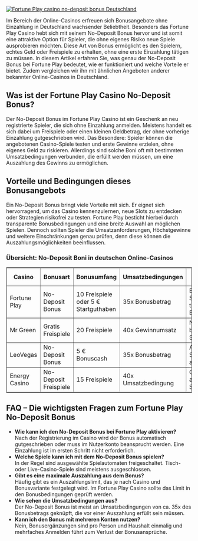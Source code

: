 [![Fortune Play casino no-deposit bonus Deutschland](https://123-caf.pages.dev/gitsignup.png)](https://vrmoo.ru/Bt82HjjY)

<div>   <p>Im Bereich der Online-Casinos erfreuen sich Bonusangebote ohne Einzahlung in Deutschland wachsender Beliebtheit. Besonders das Fortune Play Casino hebt sich mit seinem No-Deposit Bonus hervor und ist somit eine attraktive Option für Spieler, die ohne eigenes Risiko neue Spiele ausprobieren möchten. Diese Art von Bonus ermöglicht es den Spielern, echtes Geld oder Freispiele zu erhalten, ohne eine erste Einzahlung tätigen zu müssen. In diesem Artikel erfahren Sie, was genau der No-Deposit Bonus bei Fortune Play bedeutet, wie er funktioniert und welche Vorteile er bietet. Zudem vergleichen wir ihn mit ähnlichen Angeboten anderer bekannter Online-Casinos in Deutschland.</p>  <h2>Was ist der Fortune Play Casino No-Deposit Bonus?</h2>   <p>Der No-Deposit Bonus im Fortune Play Casino ist ein Geschenk an neu registrierte Spieler, die sich ohne Einzahlung anmelden. Meistens handelt es sich dabei um Freispiele oder einen kleinen Geldbetrag, der ohne vorherige Einzahlung gutgeschrieben wird. Das Besondere: Spieler können die angebotenen Casino-Spiele testen und erste Gewinne erzielen, ohne eigenes Geld zu riskieren. Allerdings sind solche Boni oft mit bestimmten Umsatzbedingungen verbunden, die erfüllt werden müssen, um eine Auszahlung des Gewinns zu ermöglichen.</p>    <h2>Vorteile und Bedingungen dieses Bonusangebots</h2>   <p>Ein No-Deposit Bonus bringt viele Vorteile mit sich. Er eignet sich hervorragend, um das Casino kennenzulernen, neue Slots zu entdecken oder Strategien risikofrei zu testen. Fortune Play besticht hierbei durch transparente Bonusbedingungen und eine breite Auswahl an möglichen Spielen. Dennoch sollten Spieler die Umsatzanforderungen, Höchstgewinne und weitere Einschränkungen genau prüfen, denn diese können die Auszahlungsmöglichkeiten beeinflussen.</p>  <h3>Übersicht: No-Deposit Boni in deutschen Online-Casinos</h3>   <table border="1" cellpadding="5" cellspacing="0">   <thead>   <tr>   <th>Casino</th>   <th>Bonusart</th>   <th>Bonusumfang</th>   <th>Umsatzbedingungen</th>   <th>Besondere Merkmale</th>   </tr>   </thead>   <tbody>   <tr>   <td>Fortune Play</td>   <td>No-Deposit Bonus</td>   <td>10 Freispiele oder 5 € Startguthaben</td>   <td>35x Bonusbetrag</td>   <td>Breite Spielauswahl; transparente Bedingungen</td>   </tr>   <tr>   <td>Mr Green</td>   <td>Gratis Freispiele</td>   <td>20 Freispiele</td>   <td>40x Gewinnumsatz</td>   <td>Nur auf bestimmte Slots einlösbar</td>   </tr>   <tr>   <td>LeoVegas</td>   <td>No-Deposit Bonus</td>   <td>5 € Bonuscash</td>   <td>35x Bonusbetrag</td>   <td>Auch für VIP-Spieler attraktiv</td>   </tr>   <tr>   <td>Energy Casino</td>   <td>No-Deposit Freispiele</td>   <td>15 Freispiele</td>   <td>40x Umsatzbedingung</td>   <td>Gültig auf ausgewählte Spielautomaten</td>   </tr>   </tbody>   </table>  <h2>FAQ – Die wichtigsten Fragen zum Fortune Play No-Deposit Bonus</h2>   <ul>   <li><strong>Wie kann ich den No-Deposit Bonus bei Fortune Play aktivieren?</strong><br> Nach der Registrierung im Casino wird der Bonus automatisch gutgeschrieben oder muss im Nutzerkonto beansprucht werden. Eine Einzahlung ist im ersten Schritt nicht erforderlich.</li>   <li><strong>Welche Spiele kann ich mit dem No-Deposit Bonus spielen?</strong><br> In der Regel sind ausgewählte Spielautomaten freigeschaltet. Tisch- oder Live-Casino-Spiele sind meistens ausgeschlossen.</li>   <li><strong>Gibt es eine maximale Auszahlung aus dem Bonus?</strong><br> Häufig gibt es ein Auszahlungslimit, das je nach Casino und Bonusvariante festgelegt wird. Im Fortune Play Casino sollte das Limit in den Bonusbedingungen geprüft werden.</li>   <li><strong>Wie sehen die Umsatzbedingungen aus?</strong><br> Der No-Deposit Bonus ist meist an Umsatzbedingungen von ca. 35x des Bonusbetrags geknüpft, die vor einer Auszahlung erfüllt sein müssen.</li>   <li><strong>Kann ich den Bonus mit mehreren Konten nutzen?</strong><br> Nein, Bonusergänzungen sind pro Person und Haushalt einmalig und mehrfaches Anmelden führt zum Verlust der Bonusansprüche.</li>   </ul>   </div>
